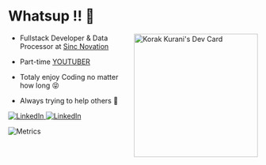 # Whatsup !! 👋

<a href="https://app.daily.dev/korakkurani"><img align="right" src="https://api.daily.dev/devcards/108be4962d6e40eab2d27bcab9daf343.png?r=sz9" width="250" alt="Korak Kurani's Dev Card"/></a>

- Fullstack Developer & Data Processor at [Sinc Novation](https://www.sincnovation.com/)

- Part-time [YOUTUBER](https://www.youtube.com/channel/UC9j6pieJxlXmpq0k7kV1VDg)
- Totaly enjoy Coding no matter how long 😝
- Always trying to help others 🙂

<a href="https://www.youtube.com/channel/UC9j6pieJxlXmpq0k7kV1VDg" target="_blank">
    <img
      src="https://img.shields.io/badge/YouTube-%23FF0000.svg?style=for-the-badge&logo=YouTube&logoColor=white"
      alt="LinkedIn"
    />
  </a>
  <a href="https://linkedin.com/in/korak-kurani-94351b235" target="_blank">
    <img
      src="https://img.shields.io/badge/linkedin-%230077B5.svg?style=for-the-badge&logo=linkedin&logoColor=white"
      alt="LinkedIn"
    />
  </a>
  
![Metrics](https://metrics.lecoq.io/Korak-997?template=classic&habits=1&pagespeed=1&base=header%2C%20activity%2C%20community%2C%20repositories%2C%20metadata&base.indepth=false&base.hireable=false&base.skip=false&habits=false&habits.from=200&habits.days=14&habits.facts=true&habits.charts=false&habits.charts.type=chartist&habits.trim=false&habits.languages.limit=8&habits.languages.threshold=0%25&pagespeed=false&pagespeed.url=www.korak-kurani.com&pagespeed.detailed=false&pagespeed.screenshot=false&pagespeed.pwa=false&config.timezone=Europe%2FBerlin)
